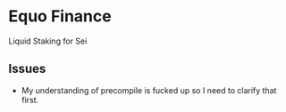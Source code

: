 # Equo Finance

Liquid Staking for Sei

## Issues

- My understanding of precompile is fucked up so I need to clarify that first.

